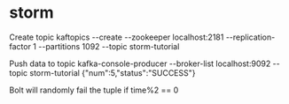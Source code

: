 # storm

Create topic
kaftopics --create --zookeeper localhost:2181 --replication-factor 1 --partitions 1092 --topic storm-tutorial

Push data to topic
kafka-console-producer --broker-list localhost:9092 --topic storm-tutorial
{"num":5,"status":"SUCCESS"}

Bolt will randomly fail the tuple if time%2 == 0
